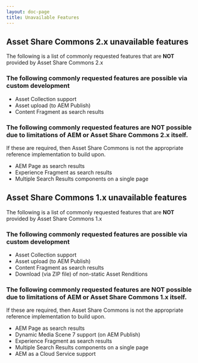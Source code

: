 ```yaml
---
layout: doc-page
title: Unavailable Features
---
```


## Asset Share Commons 2.x unavailable features

The following is a list of commonly requested features that are **NOT** provided by Asset Share Commons 2.x

### The following commonly requested features are possible via custom development

* Asset Collection support
* Asset upload (to AEM Publish)
* Content Fragment as search results

### The following commonly requested features are NOT possible due to limitations of AEM or Asset Share Commons 2.x itself.

If these are required, then Asset Share Commons is not the appropriate reference implementation to build upon.

* AEM Page as search results
* Experience Fragment as search results
* Multiple Search Results components on a single page

## Asset Share Commons 1.x unavailable features

The following is a list of commonly requested features that are **NOT** provided by Asset Share Commons 1.x

### The following commonly requested features are possible via custom development

* Asset Collection support
* Asset upload (to AEM Publish)
* Content Fragment as search results
* Download (via ZIP file) of non-static Asset Renditions


### The following commonly requested features are NOT possible due to limitations of AEM or Asset Share Commons 1.x itself.

If these are required, then Asset Share Commons is not the appropriate reference implementation to build upon.

* AEM Page as search results
* Dynamic Media Scene 7 support (on AEM Publish)
* Experience Fragment as search results
* Multiple Search Results components on a single page
* AEM as a Cloud Service support
